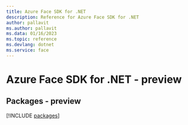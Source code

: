 ```yaml
---
title: Azure Face SDK for .NET
description: Reference for Azure Face SDK for .NET
author: pallavit
ms.author: pallavit
ms.data: 01/16/2023
ms.topic: reference
ms.devlang: dotnet
ms.service: face
---
```

# Azure Face SDK for .NET - preview
## Packages - preview
[!INCLUDE [packages](face-index.md)]
